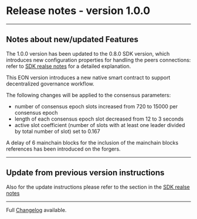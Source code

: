 # Release notes - version 1.0.0
---

## Notes about new/updated Features
The 1.0.0 version has been updated to the 0.8.0 SDK version, which introduces new configuration properties for handling the peers connections: refer to [SDK realse notes](https://github.com/HorizenOfficial/Sidechains-SDK/tree/master/doc/release/0.8.0.md) for a detailed explanation.

This EON version introduces a new native smart contract to support decentralized governance workflow.

The following changes will be applied to the consensus parameters:
- number of consensus epoch slots increased from 720 to 15000 per consensus epoch
- length of each consensus epoch slot decreased from 12 to 3 seconds
- active slot coefficient (number of slots with at least one leader divided by total number of slot) set to 0.167

A delay of 6 mainchain blocks for the inclusion of the  mainchain blocks references has been introduced on the forgers.


---
## Update from previous version instructions 
Also for the update instructions please refer to the section in the [SDK realse notes](https://github.com/HorizenOfficial/Sidechains-SDK/tree/master/doc/release/0.8.0.md)

---
Full [Changelog](/CHANGELOG.md) available.